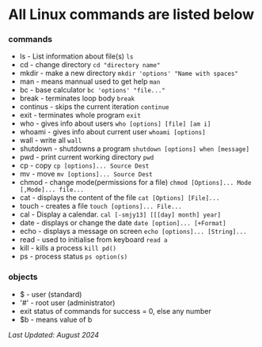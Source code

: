 # All Linux commands are listed below

### commands
* ls - List information about file(s) `ls`
* cd - change directory `cd "directory name"`
* mkdir - make a new directory `mkdir 'options' "Name with spaces"`
* man - means mannual used to get help `man`
* bc - base calculator `bc 'options' "file..."`
* break - terminates loop body `break`
* continus - skips the current iteration `continue`
* exit - terminates whole program `exit`
* who - gives info about users `who [options] [file] [am i]`
* whoami - gives info about current user `whoami [options]`
* wall - write all `wall`
* shutdown - shutdowns a program `shutdown [options] when [message]`
* pwd - print current working directory `pwd`
* cp - copy `cp [options]... Source Dest`
* mv - move `mv [options]... Source Dest`
* chmod - change mode(permissions for a file) `chmod [Options]... Mode [,Mode]... file...`
* cat - displays the content of the file `cat [Options] [File]...`
* touch - creates a file `touch [options]... File...`
* cal - Display a calendar. `cal [-smjy13] [[[day] month] year] `
* date - displays or change the date `date [option]... [+Format]`
* echo - displays a message on screen `echo [options]... [String]...`
* read - used to initialise from keyboard `read a`
* kill - kills a process `kill pd()`
* ps - process status `ps option(s)`

### objects
* $ - user (standard)
* '#' - root user (administrator)
* exit status of commands for success = 0, else any number
* $b - means value of b

*Last Updated: August 2024*